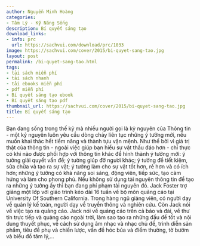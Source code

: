 ```yaml
---
author: Nguyễn Minh Hoàng
categories:
- Tâm Lý - Kỹ Năng Sống
description: Bí quyết sáng tạo
download_links:
- info: prc
  url: https://sachvui.com/download/prc/1033
image: https://sachvui.com/cover/2015/bi-quyet-sang-tao.jpg
layout: post
permalink: /bi-quyet-sang-tao.html
tags:
- tải sách miễn phí
- tải sách nhanh
- tải ebooks miễn phí
- pdf miễn phí
- Bí quyết sáng tạo ebook
- Bí quyết sáng tạo pdf
thumbnail_url: https://sachvui.com/cover/2015/bi-quyet-sang-tao.jpg
title: Bí quyết sáng tạo
---
```


 <div class="item-desc text-justify"> Bạn đang sống trong thế kỷ mà nhiều người gọi là kỷ nguyên của Thông tin - một kỷ nguyên luôn yêu cầu dòng chảy liên tục những ý tưởng mới, nếu muốn khai thác hết tiềm năng và thành tựu vận mệnh. Như thế bởi vì giá trị thật của thông tin - ngoài việc giúp bạn hiểu sự vật thấu đáo hơn - chỉ thực có khi nào được phối hợp với thông tin khác để hình thành ý tưởng mới: ý tưởng giải quyết vấn đề; ý tưởng giúp đỡ người khác; ý tưởng để tiết kiệm, sửa chữa và tạo ra sự vật; ý tưởng làm cho sự vật tốt hơn, rẻ hơn và có ích hơn; những ý tưởng có khả năng soi sáng, động viên, tiếp sức, tạo cảm hứng và làm cho phong phú. Nếu không sử dụng tài nguyên thông tin để tạo ra những ý tưởng ấy thì bạn đang phí phạm tài nguyên đó. Jack Foster trợ giảng một lớp với giáo trình kéo dài 16 tuần về bộ môn quảng cáo tại University Of Southern California. Trong hàng ngũ giảng viên, có người dạy về quản lý kế toán, người dạy về truyền thông và nghiên cứu. Còn Jack nói về việc tạo ra quảng cáo. Jack nói về quảng cáo trên cả báo và đài, về thư tín trực tiếp và quảng cáo ngoài trời, làm sao tạo ra những đầu đề tốt và nội dung thuyết phục, về cách sử dụng âm nhạc và nhạc chủ đề, trình diễn sản phẩm, tiêu đề phụ và chiến lược, vấn đề hóc búa và điểm thưởng, tờ bướm và biểu đồ tâm lý,... </div>